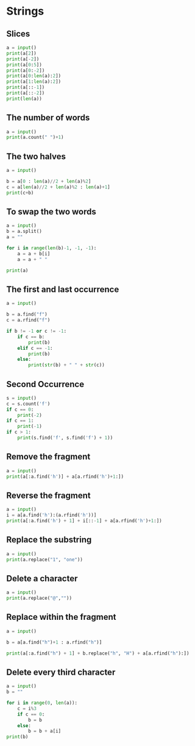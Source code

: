 # Strings
## Slices
```.py
a = input()
print(a[2])
print(a[-2])
print(a[0:5])
print(a[0:-2])
print(a[0:len(a):2])
print(a[1:len(a):2])
print(a[::-1])
print(a[::-2])
print(len(a))
```

## The number of words
```.py
a = input()
print(a.count(" ")+1)
```

## The two halves
```.py
a = input()

b = a[0 : len(a)//2 + len(a)%2]
c = a[len(a)//2 + len(a)%2 : len(a)+1]
print(c+b)
```

## To swap the two words
```.py
a = input()
b = a.split()
a = ""

for i in range(len(b)-1, -1, -1):
    a = a + b[i]
    a = a + " "

print(a)
```

## The first and last occurrence
```.py
a = input()

b = a.find("f")
c = a.rfind("f")

if b != -1 or c != -1:
    if c == b:
        print(b)
    elif c == -1:
        print(b)
    else:
        print(str(b) + " " + str(c))
```

## Second Occurrence
```.py
s = input()
с = s.count('f')
if с == 0:
    print(-2)
if с == 1:
    print(-1)
if с > 1:
    print(s.find('f', s.find('f') + 1))
```

## Remove the fragment
```.py
a = input()
print(a[:a.find('h')] + a[a.rfind('h')+1:])
```

## Reverse the fragment
```.py
a = input()
i = a[a.find('h'):(a.rfind('h'))]
print(a[:a.find('h') + 1] + i[::-1] + a[a.rfind('h')+1:])
```

## Replace the substring
```.py
a = input()
print(a.replace("1", "one"))
```

## Delete a character
```.py
a = input()
print(a.replace("@",""))
```

## Replace within the fragment
```.py
a = input()

b = a[a.find("h")+1 : a.rfind("h")]

print(a[:a.find("h") + 1] + b.replace("h", "H") + a[a.rfind("h"):])
```

## Delete every third character
```.py
a = input()
b = ""

for i in range(0, len(a)):
    c = i%3
    if c == 0:
        b = b
    else:
        b = b + a[i]
print(b)
```
